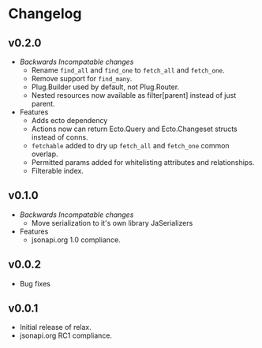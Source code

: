 # Changelog

## v0.2.0

* *Backwards Incompatable changes*
  * Rename `find_all` and `find_one` to `fetch_all` and `fetch_one`.
  * Remove support for `find_many`.
  * Plug.Builder used by default, not Plug.Router.
  * Nested resources now available as filter[parent] instead of just parent.
* Features
  * Adds ecto dependency
  * Actions now can return Ecto.Query and Ecto.Changeset structs instead of conns.
  * `fetchable` added to dry up `fetch_all` and `fetch_one` common overlap.
  * Permitted params added for whitelisting attributes and relationships.
  * Filterable index.

## v0.1.0

* *Backwards Incompatable changes*
  * Move serialization to it's own library JaSerializers
* Features
  * jsonapi.org 1.0 compliance.

## v0.0.2

* Bug fixes

## v0.0.1

* Initial release of relax.
* jsonapi.org RC1 compliance.
